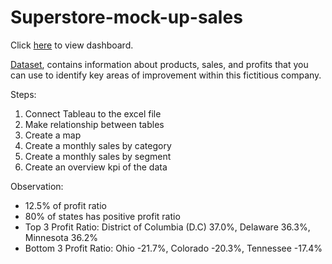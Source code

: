 # Superstore-mock-up-sales
Click [here](https://public.tableau.com/views/Superstore_16770600436860/Dashboard1?:language=en-US&:display_count=n&:origin=viz_share_link) to view dashboard.

[Dataset](https://public.tableau.com/app/sample-data/sample_-_superstore.xls), contains information about products, sales, and profits that you can use to identify key areas of improvement within this fictitious company.

Steps:
1. Connect Tableau to the excel file
2. Make relationship between tables
3. Create a map
4. Create a monthly sales by category
5. Create a monthly sales by segment
6. Create an overview kpi of the data

Observation:
  - 12.5% of profit ratio
  - 80% of states has positive profit ratio
  - Top 3 Profit Ratio: District of Columbia (D.C) 37.0%, Delaware 36.3%, Minnesota 36.2%
  - Bottom 3 Profit Ratio: Ohio -21.7%, Colorado -20.3%, Tennessee -17.4%
